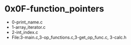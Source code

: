 # 0x0F-function_pointers

- 0-print_name.c
- 1-array_iterator.c
- 2-int_index.c
- File:3-main.c,3-op_functions.c,3-get_op_func.c, 3-calc.h
